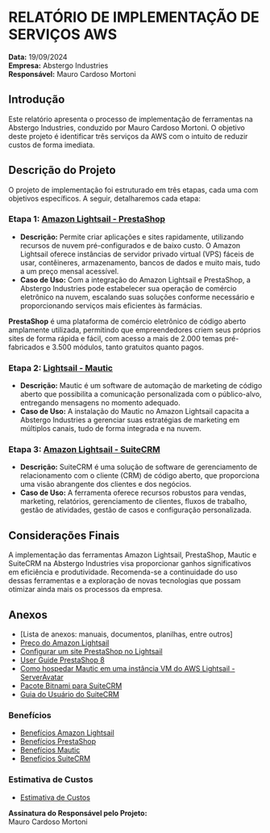# RELATÓRIO DE IMPLEMENTAÇÃO DE SERVIÇOS AWS

**Data:** 19/09/2024  
**Empresa:** Abstergo Industries  
**Responsável:** Mauro Cardoso Mortoni

## Introdução

Este relatório apresenta o processo de implementação de ferramentas na Abstergo Industries, conduzido por Mauro Cardoso Mortoni. O objetivo deste projeto é identificar três serviços da AWS com o intuito de reduzir custos de forma imediata.

## Descrição do Projeto

O projeto de implementação foi estruturado em três etapas, cada uma com objetivos específicos. A seguir, detalharemos cada etapa:

### Etapa 1: [Amazon Lightsail - PrestaShop](https://aws.amazon.com/pt/lightsail/ 'Amazon Lightsail')

- **Descrição:** Permite criar aplicações e sites rapidamente, utilizando recursos de nuvem pré-configurados e de baixo custo. O Amazon Lightsail oferece instâncias de servidor privado virtual (VPS) fáceis de usar, contêineres, armazenamento, bancos de dados e muito mais, tudo a um preço mensal acessível.
- **Caso de Uso:** Com a integração do Amazon Lightsail e PrestaShop, a Abstergo Industries pode estabelecer sua operação de comércio eletrônico na nuvem, escalando suas soluções conforme necessário e proporcionando serviços mais eficientes às farmácias.

**PrestaShop** é uma plataforma de comércio eletrônico de código aberto amplamente utilizada, permitindo que empreendedores criem seus próprios sites de forma rápida e fácil, com acesso a mais de 2.000 temas pré-fabricados e 3.500 módulos, tanto gratuitos quanto pagos.

### Etapa 2: [Lightsail - Mautic](https://serveravatar.com/deployments/host-mautic-on-aws-lightsail-vm-instance 'Lightsail - Mautic')

- **Descrição:** Mautic é um software de automação de marketing de código aberto que possibilita a comunicação personalizada com o público-alvo, entregando mensagens no momento adequado.
- **Caso de Uso:** A instalação do Mautic no Amazon Lightsail capacita a Abstergo Industries a gerenciar suas estratégias de marketing em múltiplos canais, tudo de forma integrada e na nuvem.

### Etapa 3: [Amazon Lightsail - SuiteCRM](https://bitnami.com/stack/suitecrm/cloud/aws 'Amazon Lightsail - SuiteCRM')

- **Descrição:** SuiteCRM é uma solução de software de gerenciamento de relacionamento com o cliente (CRM) de código aberto, que proporciona uma visão abrangente dos clientes e dos negócios.
- **Caso de Uso:** A ferramenta oferece recursos robustos para vendas, marketing, relatórios, gerenciamento de clientes, fluxos de trabalho, gestão de atividades, gestão de casos e configuração personalizada.

## Considerações Finais

A implementação das ferramentas Amazon Lightsail, PrestaShop, Mautic e SuiteCRM na Abstergo Industries visa proporcionar ganhos significativos em eficiência e produtividade. Recomenda-se a continuidade do uso dessas ferramentas e a exploração de novas tecnologias que possam otimizar ainda mais os processos da empresa.

## Anexos

- [Lista de anexos: manuais, documentos, planilhas, entre outros]
- [Preço do Amazon Lightsail](https://aws.amazon.com/pt/lightsail/pricing/ 'Preço do Amazon Lightsail')
- [Configurar um site PrestaShop no Lightsail](https://docs.aws.amazon.com/pt_br/lightsail/latest/userguide/amazon-lightsail-quick-start-guide-prestashop.html 'Configurar um site PrestaShop no Lightsail')
- [User Guide PrestaShop 8](https://docs.prestashop-project.org/v.8-documentation/user-guide 'User Guide PrestaShop 8')
- [Como hospedar Mautic em uma instância VM do AWS Lightsail - ServerAvatar](https://serveravatar.com/deployments/host-mautic-on-aws-lightsail-vm-instance 'Como hospedar Mautic em uma instância VM do AWS Lightsail - ServerAvatar')
- [Pacote Bitnami para SuiteCRM](https://bitnami.com/stack/suitecrm/cloud/aws 'Pacote Bitnami para SuiteCRM')
- [Guia do Usuário do SuiteCRM](https://docs.suitecrm.com/user/ 'Guia do Usuário do SuiteCRM')

### Benefícios
- [Benefícios Amazon Lightsail](./anexos/beneficios-Amazon-Lightsail.md)
- [Benefícios PrestaShop](./anexos/beneficio-PrestaShop.md)
- [Benefícios Mautic](./anexos/beneficios-Mautic.md)
- [Benefícios SuiteCRM](./anexos/beneficios-SuiteCRM.md)

### Estimativa de Custos
- [Estimativa de Custos](./anexos/estimativa-de-custos.md)

**Assinatura do Responsável pelo Projeto:**  
Mauro Cardoso Mortoni
